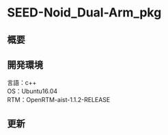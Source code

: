 # SEED-Noid_Dual-Arm_pkg

## 概要

## 開発環境
言語：c++  
OS：Ubuntu16.04  
RTM：OpenRTM-aist-1.1.2-RELEASE  

## 更新
